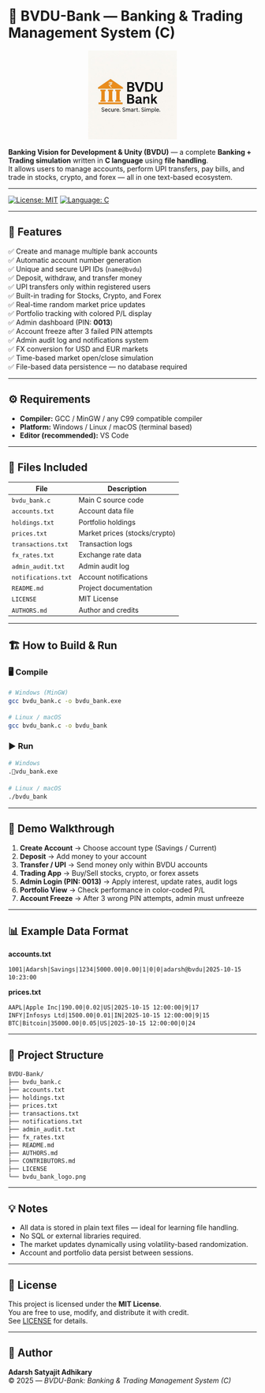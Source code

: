 # 🏦 BVDU-Bank — Banking & Trading Management System (C)

<p align="center">
  <img src="bvdu_bank_logo.png" alt="BVDU Bank Logo" width="180"/>
</p>

**Banking Vision for Development & Unity (BVDU)** — a complete **Banking + Trading simulation** written in **C language** using **file handling**.  
It allows users to manage accounts, perform UPI transfers, pay bills, and trade in stocks, crypto, and forex — all in one text-based ecosystem.

---

[![License: MIT](https://img.shields.io/badge/license-MIT-green.svg)](LICENSE)
[![Language: C](https://img.shields.io/badge/language-C-blue.svg)](bvdu_bank.c)

---

## 🧩 Features

✅ Create and manage multiple bank accounts  
✅ Automatic account number generation  
✅ Unique and secure UPI IDs (`name@bvdu`)  
✅ Deposit, withdraw, and transfer money  
✅ UPI transfers only within registered users  
✅ Built-in trading for Stocks, Crypto, and Forex  
✅ Real-time random market price updates  
✅ Portfolio tracking with colored P/L display  
✅ Admin dashboard (PIN: **0013**)  
✅ Account freeze after 3 failed PIN attempts  
✅ Admin audit log and notifications system  
✅ FX conversion for USD and EUR markets  
✅ Time-based market open/close simulation  
✅ File-based data persistence — no database required  

---

## ⚙️ Requirements

- **Compiler:** GCC / MinGW / any C99 compatible compiler  
- **Platform:** Windows / Linux / macOS (terminal based)  
- **Editor (recommended):** VS Code  

---

## 📂 Files Included

| File | Description |
|------|--------------|
| `bvdu_bank.c` | Main C source code |
| `accounts.txt` | Account data file |
| `holdings.txt` | Portfolio holdings |
| `prices.txt` | Market prices (stocks/crypto) |
| `transactions.txt` | Transaction logs |
| `fx_rates.txt` | Exchange rate data |
| `admin_audit.txt` | Admin audit log |
| `notifications.txt` | Account notifications |
| `README.md` | Project documentation |
| `LICENSE` | MIT License |
| `AUTHORS.md` | Author and credits |

---

## 🏗️ How to Build & Run

### 🖥️ Compile
```bash
# Windows (MinGW)
gcc bvdu_bank.c -o bvdu_bank.exe

# Linux / macOS
gcc bvdu_bank.c -o bvdu_bank
```

### ▶️ Run
```bash
# Windows
.vdu_bank.exe

# Linux / macOS
./bvdu_bank
```

---

## 🧮 Demo Walkthrough

1. **Create Account** → Choose account type (Savings / Current)  
2. **Deposit** → Add money to your account  
3. **Transfer / UPI** → Send money only within BVDU accounts  
4. **Trading App** → Buy/Sell stocks, crypto, or forex assets  
5. **Admin Login (PIN: 0013)** → Apply interest, update rates, audit logs  
6. **Portfolio View** → Check performance in color-coded P/L  
7. **Account Freeze** → After 3 wrong PIN attempts, admin must unfreeze  

---

## 📊 Example Data Format

**accounts.txt**
```
1001|Adarsh|Savings|1234|5000.00|0.00|1|0|0|adarsh@bvdu|2025-10-15 10:23:00
```

**prices.txt**
```
AAPL|Apple Inc|190.00|0.02|US|2025-10-15 12:00:00|9|17
INFY|Infosys Ltd|1500.00|0.01|IN|2025-10-15 12:00:00|9|15
BTC|Bitcoin|35000.00|0.05|US|2025-10-15 12:00:00|0|24
```

---

## 🧠 Project Structure

```
BVDU-Bank/
├── bvdu_bank.c
├── accounts.txt
├── holdings.txt
├── prices.txt
├── transactions.txt
├── notifications.txt
├── admin_audit.txt
├── fx_rates.txt
├── README.md
├── AUTHORS.md
├── CONTRIBUTORS.md
├── LICENSE
└── bvdu_bank_logo.png
```

---

## 💡 Notes

- All data is stored in plain text files — ideal for learning file handling.  
- No SQL or external libraries required.  
- The market updates dynamically using volatility-based randomization.  
- Account and portfolio data persist between sessions.  

---

## 📜 License

This project is licensed under the **MIT License**.  
You are free to use, modify, and distribute it with credit.  
See [LICENSE](LICENSE) for details.

---

## 👤 Author

**Adarsh Satyajit Adhikary**  
© 2025 — *BVDU-Bank: Banking & Trading Management System (C)*  
